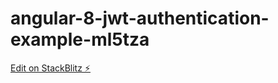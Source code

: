 # angular-8-jwt-authentication-example-ml5tza

[Edit on StackBlitz ⚡️](https://stackblitz.com/edit/angular-8-jwt-authentication-example-ml5tza)